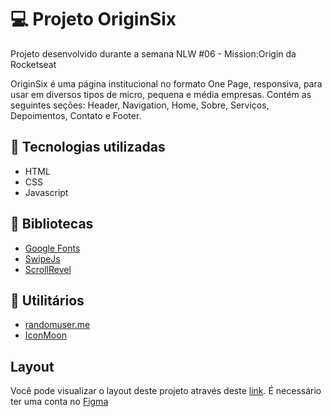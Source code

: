# 💻 Projeto OriginSix
<p>Projeto desenvolvido durante a semana NLW #06 - Mission:Origin da Rocketseat</p>
<p>OriginSix é uma página institucional no formato One Page, responsiva, para usar em diversos tipos de micro, pequena e média empresas. Contém as seguintes seções: Header, Navigation, Home, Sobre, Serviços, Depoimentos, Contato e Footer.</p>

## 🚀 Tecnologias utilizadas

- HTML
- CSS
- Javascript

## 📖 Bibliotecas

- <a href="https://fonts.google.com/">Google Fonts</a>   
- <a href="https://swiperjs.com/">SwipeJs</a>
- <a href="https://scrollrevealjs.org/">ScrollRevel</a>

## 🔖 Utilitários

- <a href="https://randomuser.me/">randomuser.me</a> 
- <a href="https://icomoon.io/">IconMoon</a>

## Layout
<p>Você pode visualizar o layout deste projeto através deste <a href="https://www.figma.com/file/YJ21RnZoelU6tthwExzMVP/Origin-Six?node-id=0%3A1">link</a>. É necessário ter uma conta no <a href="https://www.figma.com/">Figma</a>
